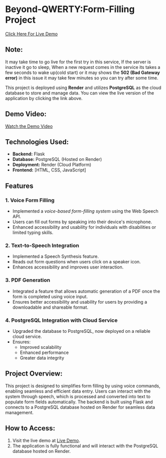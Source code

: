 # Beyond-QWERTY:Form-Filling Project

[Click Here For Live Demo](<https://mediform.onrender.com>)

## Note:
It may take time to go live for the first try in this service, If the server is inactive it go to sleep, When a new request comes in the service its takes a few seconds to wake up(cold start) or it may shows the **502 (Bad Gateway error)** in this issue it may take few minutes so you can try after some time.

This project is deployed using **Render** and utilizes **PostgreSQL** as the cloud database to store and manage data. You can view the live version of the application by clicking the link above.

## Demo Video:
[Watch the Demo Video](<https://drive.google.com/file/d/1ugRQXE77-BNlWGcPVRsDmyfG4aI3MJGq/view?usp=drive_link>)


## Technologies Used:
- **Backend:** Flask
- **Database:** PostgreSQL (Hosted on Render)
- **Deployment:** Render (Cloud Platform)
- **Frontend:** [HTML, CSS, JavaScript]
  
## Features

### 1. Voice Form Filling  
- Implemented a *voice-based form-filling system* using the Web Speech API.  
- Users can fill out forms by speaking into their device's microphone.  
- Enhanced accessibility and usability for individuals with disabilities or limited typing skills.  

### 2. Text-to-Speech Integration
- Implemented a Speech Synthesis feature.
- Reads out form questions when users click on a speaker icon.
- Enhances accessibility and improves user interaction.

### 3. PDF Generation
- Integrated a feature that allows automatic generation of a PDF once the form is completed using voice input.
- Ensures better accessibility and usability for users by providing a downloadable and shareable format.

### 4. PostgreSQL Integration with Cloud Service
- Upgraded the database to PostgreSQL, now deployed on a reliable cloud service.
- Ensures:
  - Improved scalability
  - Enhanced performance
  - Greater data integrity

## Project Overview:
This project is designed to simplifies form filling by using voice commands, enabling seamless and efficient data entry. Users can interact with the system through speech, which is processed and converted into text to populate form fields automatically. The backend is built using Flask and connects to a PostgreSQL database hosted on Render for seamless data management.

## How to Access:
1. Visit the live demo at [Live Demo](<https://mediform.onrender.com>).
2. The application is fully functional and will interact with the PostgreSQL database hosted on Render.
